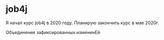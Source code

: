 # job4j 

Я начал курс job4j в 2020 году. Планирую закончить курс в мае 2020г.

Объединение зафиксированных измененЕй